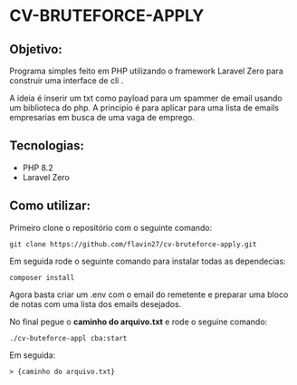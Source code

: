 # CV-BRUTEFORCE-APPLY

## Objetivo:
<p>Programa simples feito em PHP utilizando o framework Laravel Zero para construir uma interface de cli .</p>
<p>
A ideia é inserir um txt como payload para um spammer de email usando um biblioteca do php. A principio é para aplicar para uma lista de emails empresarias em busca de uma vaga de emprego.
</p>

## Tecnologias:
- PHP 8.2
- Laravel Zero

## Como utilizar:

Primeiro clone o repositório com o seguinte comando:

``git clone https://github.com/flavin27/cv-bruteforce-apply.git``

Em seguida rode o seguinte comando para instalar todas as dependecias:

``composer install``

Agora basta criar um .env com o email do remetente e preparar uma bloco de notas com uma lista dos emails desejados.

No final pegue o **caminho do arquivo.txt** e rode o seguine comando:

``./cv-buteforce-appl cba:start``

Em seguida:

``> {caminho do arquivo.txt}``


